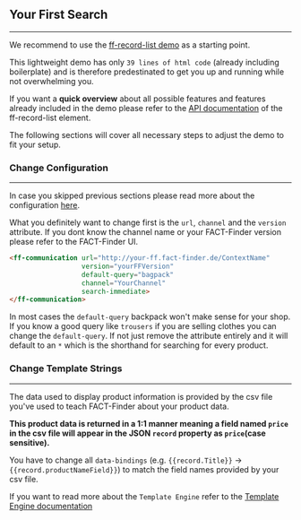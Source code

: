 ## Your First Search

---
We recommend to use the [ff-record-list demo](https://github.com/FACT-Finder-Web-Components/demos/blob/master/ff-record-list/index.html) as a starting point.

This lightweight demo has only `39 lines of html code` (already including boilerplate) and is therefore predestinated to get you up and running while not overwhelming you. 

If you want a **quick overview** about all possible features and features already included in the demo please refer to the [API documentation](api/ff-record-list) of the ff-record-list element.

The following sections will cover all necessary steps to adjust the demo to fit your setup.

### Change Configuration

---
In case you skipped previous sections please read more about the configuration [here](documentation/configuration).

What you definitely want to change first is the `url`, `channel` and the `version` attribute. If you dont know the channel name or your FACT-Finder version please refer to the FACT-Finder UI.

````html
<ff-communication url="http://your-ff.fact-finder.de/ContextName"
                  version="yourFFVersion"
                  default-query="bagpack"
                  channel="YourChannel"
                  search-immediate>
</ff-communication>
````

In most cases the `default-query` backpack won't make sense for your shop. If you know a good query like `trousers` if you are selling clothes you can change the `default-query`. If not just remove the attribute entirely and it will default to an `*` which is the shorthand for searching for every product.


### Change Template Strings

--- 
The data used to display product information is provided by the csv file you've used to teach FACT-Finder about your product data. 

**This product data is returned in a 1:1 manner meaning a field named `price` in the csv file will appear in the JSON `record` property as `price`(case sensitive).**

You have to change all `data-bindings` (e.g. `{{record.Title}}` -> `{{record.productNameField}}`) to match the field names provided by your csv file. 

If you want to read more about the `Template Engine` refer to the [Template Engine documentation](documentation/template-engine)




 